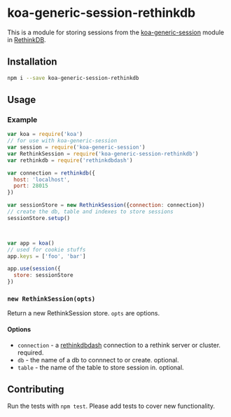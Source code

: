 # koa-generic-session-rethinkdb

This is a module for storing sessions from the [koa-generic-session](https://github.com/koajs/generic-session)
module in [RethinkDB](http://rethinkdb.com).


## Installation

```bash
npm i --save koa-generic-session-rethinkdb
```

## Usage

### Example
```JavaScript
var koa = require('koa')
// for use with koa-generic-session
var session = require('koa-generic-session')
var RethinkSession = require('koa-generic-session-rethinkdb')
var rethinkdb = require('rethinkdbdash')

var connection = rethinkdb({
  host: 'localhost',
  port: 28015
})

var sessionStore = new RethinkSession({connection: connection})
// create the db, table and indexes to store sessions
sessionStore.setup()



var app = koa()
// used for cookie stuffs
app.keys = ['foo', 'bar']

app.use(session({
  store: sessionStore
})
```

### `new RethinkSession(opts)`
Return a new RethinkSession store. `opts` are options.

#### Options

* `connection` - a [rethinkdbdash](https://github.com/neumino/rethinkdbdash)
  connection to a rethink server or cluster. required.
* `db` - the name of a db to connnect to or create. optional.
* `table` - the name of the table to store session in. optional.


## Contributing

Run the tests with `npm test`. Please add tests to cover new functionality.
